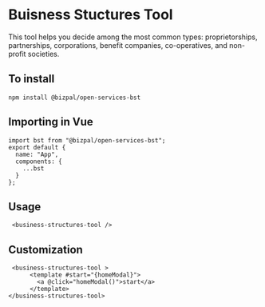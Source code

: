 # Buisness Stuctures Tool
This tool helps you decide among the most common types: proprietorships, partnerships, corporations, benefit companies, co-operatives, and non-profit societies.



## To install 
```
npm install @bizpal/open-services-bst
```

## Importing in Vue
```
import bst from "@bizpal/open-services-bst";
export default {
  name: "App",
  components: {
    ...bst
  }
};

```

## Usage
```
 <business-structures-tool />

```

## Customization
```
 <business-structures-tool >
      <template #start="{homeModal}">
        <a @click="homeModal()">start</a>
      </template>
</business-structures-tool>
```
